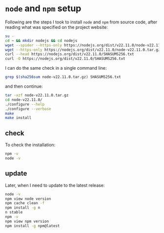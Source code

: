 # `node` and `npm` setup

Following are the steps I took to install `node` and `npm` from source code, after reading what was specified on the project website:

```bash
su -
cd ~ && mkdir nodejs && cd nodejs
wget --spider --https-only https://nodejs.org/dist/v22.11.0/node-v22.11.0.tar.gz
wget --https-only https://nodejs.org/dist/v22.11.0/node-v22.11.0.tar.gz
curl --head https://nodejs.org/dist/v22.11.0/SHASUMS256.txt
curl -O https://nodejs.org/dist/v22.11.0/SHASUMS256.txt
```

I can do the same check in a single command line:

```bash
grep $(sha256sum node-v22.11.0.tar.gz) SHASUMS256.txt
```

and then continue:

```bash
tar -xzf node-v22.11.0.tar.gz
cd node-v22.11.0/
./configure --help
./configure --verbose
make
make install
```

## check

To check the installation:

```bash
npm -v
node -v
```

## update

Later, when I need to update to the latest release:

```bash
node -v
npm view node version
npm cache clean -f
npm install -g n
n stable
npm -v
npm view npm version
npm install -g npm@latest
```
